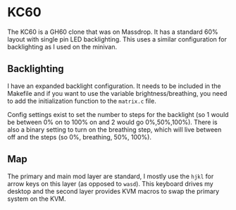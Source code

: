 # KC60

The KC60 is a GH60 clone that was on Massdrop.  It has a standard 60% layout with
single pin LED backlighting.  This uses a similar configuration for backlighting as
I used on the minivan.

## Backlighting

I have an expanded backlight configuration.  It needs to be included in the Makefile
and if you want to use the variable brightness/breathing, you need to add the 
initialization function to the `matrix.c` file.

Config settings exist to set the number to steps for the backlight (so 1 would be
between 0% on to 100% on and 2 would go 0%,50%,100%).  There is also a binary
setting to turn on the breathing step, which will live between off and the steps
(so 0%, breathing, 50%, 100%).

## Map

The primary and main mod layer are standard, I mostly use the `hjkl` for arrow keys
on this layer (as opposed to `wasd`).  This keyboard drives my desktop and the 
second layer provides KVM macros to swap the primary system on the KVM.
